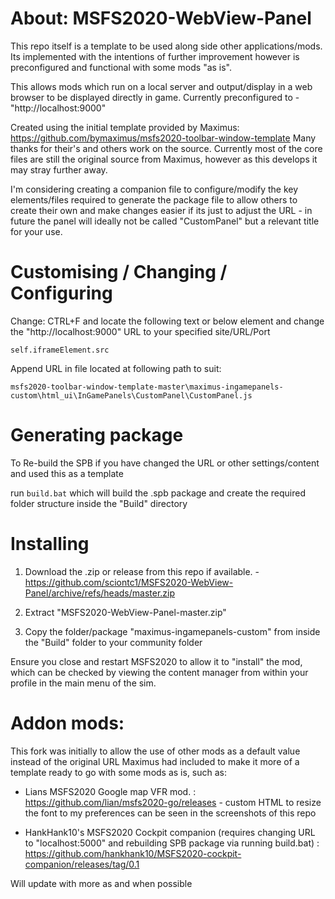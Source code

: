 # About: MSFS2020-WebView-Panel
This repo itself is a template to be used along side other applications/mods. Its implemented with the intentions of further improvement however is preconfigured and functional with some mods "as is".

This allows mods which run on a local server and output/display in a web browser to be displayed directly in game. Currently preconfigured to - "http://localhost:9000"

Created using the initial template provided by Maximus: https://github.com/bymaximus/msfs2020-toolbar-window-template Many thanks for their's and others work on the source. Currently most of the core files are still the original source from Maximus, however as this develops it may stray further away. 

I'm considering creating a companion file to configure/modify the key elements/files required to generate the package file to allow others to create their own and make changes easier if its just to adjust the URL - in future the panel will ideally not be called "CustomPanel" but a relevant title for your use.

# Customising / Changing / Configuring
Change: CTRL+F and locate the following text or below element and change the "http://localhost:9000" URL to your specified site/URL/Port

`self.iframeElement.src` 

Append URL in file located at following path to suit:

`msfs2020-toolbar-window-template-master\maximus-ingamepanels-custom\html_ui\InGamePanels\CustomPanel\CustomPanel.js`


# Generating package
To Re-build the SPB if you have changed the URL or other settings/content and used this as a template 

run `build.bat` which will build the .spb package and create the required folder structure inside the "Build" directory 

# Installing

1. Download the .zip or release from this repo if available. - https://github.com/sciontc1/MSFS2020-WebView-Panel/archive/refs/heads/master.zip

2. Extract "MSFS2020-WebView-Panel-master.zip"

3. Copy the folder/package "maximus-ingamepanels-custom" from inside the "Build" folder to your community folder

Ensure you close and restart MSFS2020 to allow it to "install" the mod, which can be checked by viewing the content manager from within your profile in the main menu of the sim.


# Addon mods:

This fork was initially to allow the use of other mods as a default value instead of the original URL Maximus had included to make it more of a template ready to go with some mods as is, such as:

* Lians MSFS2020 Google map VFR mod. : https://github.com/lian/msfs2020-go/releases - custom HTML to resize the font to my preferences can be seen in the screenshots of this repo

* HankHank10's MSFS2020 Cockpit companion (requires changing URL to "localhost:5000" and rebuilding SPB package via running build.bat) : https://github.com/hankhank10/MSFS2020-cockpit-companion/releases/tag/0.1

Will update with more as and when possible
